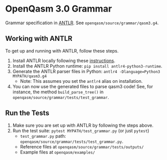 # OpenQasm 3.0 Grammar

Grammar specification in [ANTLR](https://www.antlr.org/). See `openqasm/source/grammar/qasm3.g4`.

## Working with ANTLR
To get up and running with ANTLR, follow these steps.
1. Install ANTLR locally following these [instructions](https://github.com/antlr/antlr4/blob/master/doc/getting-started.md).
2. Install the ANTLR Python runtime: `pip install antlr4-python3-runtime`.
3. Generate the ANTLR parser files in Python: `antlr4 -Dlanguage=Python3 MYPATH/qasm3.g4`
    - Note: This assumes you set the `antlr4` alias on installation.
4. You can now use the generated files to parse qasm3 code! See, for instance, the method `build_parse_tree()` in `openqasm/source/grammar/tests/test_grammar`.

## Run the Tests
1. Make sure you are set up with ANTLR by following the steps above.
2. Run the test suite: `pytest MYPATH/test_grammar.py` (or just `pytest`)
    - `test_grammar.py` path: `openqasm/source/grammar/tests/test_grammar.py`.
    - Reference files at `openqasm/source/grammar/tests/outputs/`
    - Example files at `openqasm/examples/`
